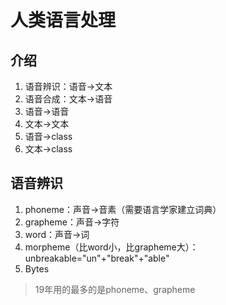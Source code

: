 # 人类语言处理

## 介绍

1. 语音辨识：语音->文本
2. 语音合成：文本->语音
3. 语音->语音
4. 文本->文本
5. 语音->class
6. 文本->class

## 语音辨识

1. phoneme：声音->音素（需要语言学家建立词典）
2. grapheme：声音->字符
3. word：声音->词
4. morpheme（比word小，比grapheme大）：unbreakable="un"+"break"+"able"
5. Bytes

> 19年用的最多的是phoneme、grapheme
